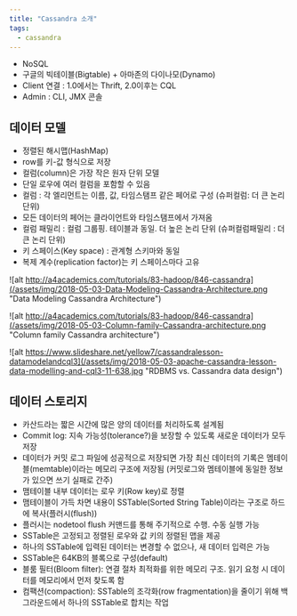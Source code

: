 ```yaml
---
title: "Cassandra 소개"
tags:
  - cassandra
---
```


* NoSQL
* 구글의 빅테이블(Bigtable) + 아마존의 다이나모(Dynamo)
* Client 연결 : 1.0에서는 Thrift, 2.0이후는 CQL
* Admin : CLI, JMX 콘솔

## 데이터 모델
* 정렬된 해시맵(HashMap)
* row를 키-값 형식으로 저장
* 컬럼(column)은 가장 작은 원자 단위 모델
* 단일 로우에 여러 컬럼을 포함할 수 있음
* 컬럼 : 각 엘리먼트는 이름, 값, 타임스탬프 같은 페어로 구성 (슈퍼컬럼: 더 큰 논리 단위)
* 모든 데이터의 페어는 클라이언트와 타임스탬프에서 가져옴
* 컬럼 패밀리 : 컬럼 그룹핑. 테이블과 동일. 더 높은 논리 단위 (슈퍼컬럼패밀리 : 더 큰 논리 단위)
* 키 스페이스(Key space) : 관계형 스키마와 동일
* 복제 계수(replication factor)는 키 스페이스마다 고유

![alt http://a4academics.com/tutorials/83-hadoop/846-cassandra](/assets/img/2018-05-03-Data-Modeling-Cassandra-Architecture.png "Data Modeling Cassandra Architecture")

![alt http://a4academics.com/tutorials/83-hadoop/846-cassandra](/assets/img/2018-05-03-Column-family-Cassandra-architecture.png "Column family Cassandra architecture")

![alt https://www.slideshare.net/yellow7/cassandralesson-datamodelandcql3](/assets/img/2018-05-03-apache-cassandra-lesson-data-modelling-and-cql3-11-638.jpg "RDBMS vs. Cassandra data design")

## 데이터 스토리지
* 카산드라는 짧은 시간에 많은 양의 데이터를 처리하도록 설계됨
* Commit log: 지속 가능성(tolerance?)을 보장할 수 있도록 새로운 데이터가 모두 저장
* 데이터가 커밋 로그 파일에 성공적으로 저장되면 가장 최신 데이터의 기록은 멤테이블(memtable)이라는 메모리 구조에 저장됨 (커밋로그와 멤테이블에 동일한 정보가 있으면 쓰기 실패로 간주)
* 맴테이블 내부 데이터는 로우 키(Row key)로 정렬
* 맴테이블이 가득 차면 내용이 SSTable(Sorted String Table)이라는 구조로 하드에 복사(플러시(flush))
* 플러시는 nodetool flush 커맨드를 통해 주기적으로 수행. 수동 실행 가능
* SSTable은 고정되고 정렬된 로우와 값 키의 정렬된 맵을 제공
* 하나의 SSTable에 입력된 데이터는 변경할 수 없으나, 새 데이터 입력은 가능
* SSTable은 64KB의 블록으로 구성(default)
* 블룸 필터(Bloom filter): 연결 절차 최적화를 위한 메모리 구조. 읽기 요청 시 데이터를 메모리에서 먼저 찾도록 함
* 컴팩션(compaction): SSTable의 조각화(row fragmentation)을 줄이기 위해 백그라운드에서 하나의 SSTable로 합치는 작업